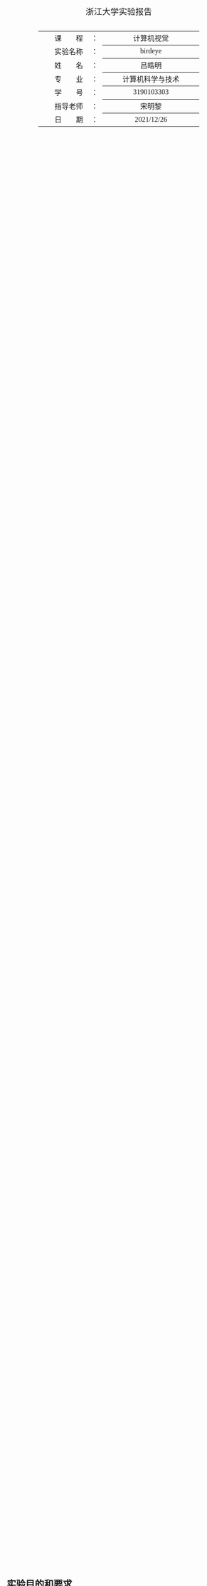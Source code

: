 <div class="cover" style="page-break-after:always;font-family:方正公文仿宋;width:100%;height:100%;border:none;margin: 0 auto;text-align:center;">
    <div style="width:50%;margin: 0 auto;height:0;padding-bottom:10%;">
        <img src="https://gitee.com/Keldos-Li/picture/raw/master/img/%E6%A0%A1%E5%90%8D-%E9%BB%91%E8%89%B2.svg" alt="校名" style="width:100%;"/>
    </div>
    </br></br></br></br>
    <div style="width:50%;margin: 0 auto;height:0;padding-bottom:40%;">
        <img src="https://gitee.com/Keldos-Li/picture/raw/master/img/%E6%A0%A1%E5%BE%BD-%E9%BB%91%E8%89%B2.svg" alt="校徽" style="width:100%;"/>
   </div>
    </br></br></br></br></br>
<p style="text-align:center;font-size:14pt;margin: 0 auto">浙江大学实验报告</p>
	</br>
	</br>
	<table style="border:none;text-align:center;width:72%;font-family:仿宋;font-size:14px; margin: 0 auto;">
	<tbody style="font-family:方正公文仿宋;font-size:12pt;">
	  <tr style="font-weight:normal;"> 
	        <td style="width:20%;text-align:right;">课　　程</td>
	       <td style="width:2%">：</td> 
	        <td style="width:40%;font-weight:normal;border-bottom: 1px solid;text-align:center;font-family:仿宋">计算机视觉 </td>     </tr>
    <tr style="font-weight:normal;"> 
	        <td style="width:20%;text-align:right;">实验名称</td>
	       <td style="width:2%">：</td> 
	        <td style="width:40%;font-weight:normal;border-bottom: 1px solid;text-align:center;font-family:仿宋">birdeye</td>     </tr>
	    <tr style="font-weight:normal;"> 
	        <td style="width:20%;text-align:right;">姓　　名</td>
	       <td style="width:2%">：</td> 
	        <td style="width:40%;font-weight:normal;border-bottom: 1px solid;text-align:center;font-family:仿宋"> 吕皓明</td>     </tr>
	        <td style="width:20%;text-align:right;">专　　业</td>
	       <td style="width:2%">：</td> 
	        <td style="width:40%;font-weight:normal;border-bottom: 1px solid;text-align:center;font-family:仿宋"> 计算机科学与技术</td>     </tr>
	    <tr style="font-weight:normal;"> 
	        <td style="width:20%;text-align:right;">学　　号</td>
	       <td style="width:2%">：</td> 
	        <td style="width:40%;font-weight:normal;border-bottom: 1px solid;text-align:center;font-family:仿宋">3190103303 </td>     </tr>
	    <tr style="font-weight:normal;"> 
	        <td style="width:20%;text-align:right;">指导老师</td>
	       <td style="width:2%">：</td> 
	        <td style="width:40%;font-weight:normal;border-bottom: 1px solid;text-align:center;font-family:仿宋">宋明黎</td>     </tr>
	        <td style="width:20%;text-align:right;">日　　期</td>
	       <td style="width:2%">：</td> 
	        <td style="width:40%;font-weight:normal;border-bottom: 1px solid;text-align:center;font-family:仿宋">2021/12/26</td>     </tr>
	</tbody>              
	</table>
</div>

## 实验目的和要求

* 参考Learning OpenCV示例18-1，利用棋盘格图像进行相机定标，将参数写入xml文件保存。
* 参考示例19-1，根据求得的内参实现鸟瞰图（俯视）转换。

## 实验内容和原理

1. 结合18-1和19-1。

## 实验步骤和分析

### 阅读示例

`example_18-01_from_disk.cpp`和`example_19-01.cpp`

### combine

* 修改`example_18-01_from_disk.cpp`
    ```c++
    #define main e18_2
    #define help help18_2
    
    // adjust argv
    board_w = atoi(argv[1]);
    board_h = atoi(argv[2]);
    int n_boards = atoi(argv[3]);  // how many boards max to read
    delay = atof(argv[4]);         // milisecond delay
    image_sf = atof(argv[5]);
    
    string folder = argv[6];
    ```

* 修改`example_19-01.cpp`
    ```c++
    #define main e19_1
    #define help help19_1
    
    // adjust argv
    int board_w = atoi(argv[1]);
    int board_h = atoi(argv[2]);
    
    cv::FileStorage fs(argv[argc - 2], cv::FileStorage::READ);
    cv::Mat gray_image, image, image0 = cv::imread(argv[argc - 1], 1);
    if (image0.empty()) {
        cout << "Error: Couldn't load image " << argv[argc - 1] << endl;
        return -1;
    }
    ```

* 编写`hw4.cpp`
    ```c++
    #include "hw4.h"
    
    int main(int argc, char** argv)
    {
        switch (argc)
        {
        case 8:
            e18_1(argc, argv);
            break;
        case 9:
            e18_2(argc, argv);
            break;
        default:
            return -1;
        }
        e19_1(argc, argv);
    }
    ```


## 实验环境及运行方法

*   实验环境：Mac OS

*   运行方法（举例）

    ```bash
    make
    ./hw4 12 12 28 100 0.5 calibration/ intrinsics.xml birdseye/IMG_0215L.jpg
    ```
    


## 实验结果展示
![image-20211226114502521](../../../../../Library/Application Support/typora-user-images/image-20211226114502521.png)

![image-20211226114553969](../../../../../Library/Application Support/typora-user-images/image-20211226114553969.png)

![image-20211226114823374](../../../../../Library/Application Support/typora-user-images/image-20211226114823374.png)

## 心得体会

本次实验其实在内容上来说并不是很难，可以说代码量是非常小的。我觉得重点还是在理解给的example code上面，可以说对于birdseye等的理解更加深入了。
